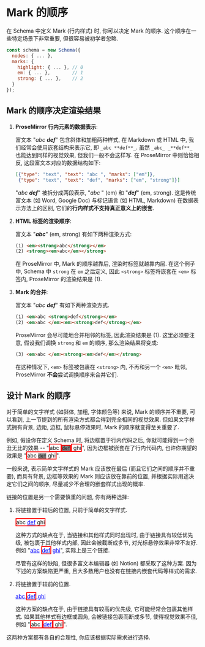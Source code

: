 # Mark 的顺序

在 Schema 中定义 Mark (行内样式) 时, 你可以决定 Mark 的顺序. 这个顺序在一些特定场景下非常重要, 但很容易被初学者忽略.

```js
const schema = new Schema({
  nodes: { ... },
  marks: {
    highlight: { ... }, // 0
    em: { ... },        // 1
    strong: { ... },    // 2
  }
});
```

## Mark 的顺序决定渲染结果

1. **ProseMirror 行内元素的数据表示**:

    富文本 "_abc **def**_" 包含斜体和加粗两种样式, 在 Markdown 或 HTML 中, 我们经常会使用嵌套结构来表示它, 即 `_abc **def**_`. 虽然 `_abc_ _**def**_` 也能达到同样的视觉效果, 但我们一般不会这样写. 在 ProseMirror 中则恰恰相反, 这段富文本对应的数据结构如下:

    ```json
    [{"type": "text", "text": "abc ", "marks": ["em"]},
     {"type": "text", "text": "def", "marks": ["em", "strong"]}]
    ```

    "*abc **def***" 被拆分成两段表示, "*abc&nbsp;*" (em) 和 "***def***" (em, strong). 这是传统富文本 (如 Word, Google Doc) 与标记语言 (如 HTML, Markdown) 在数据表示方法上的区别, 它们的**行内样式不支持真正意义上的嵌套**.

2. **HTML 标签的渲染顺序**:

    富文本 "_**abc**_" (em, strong) 有如下两种渲染方式:

    ```html
    (1) <em><strong>abc</strong></em>
    (2) <strong><em>abc</em></strong>
    ```

    在 ProseMirror 中, Mark 的顺序越靠后, 渲染时标签就越靠内层. 在这个例子中, Schema 中 `strong` 在 `em` 之后定义, 因此 `<strong>` 标签将嵌套在 `<em>` 标签内, ProseMirror 的渲染结果是 (1).

3. **Mark 的合并**:

    富文本 "_abc **def**_" 有如下两种渲染方式.

    ```html
    (1) <em>abc <strong>def</strong></em>
    (2) <em>abc </em><em><strong>def</strong></em>
    ```

    ProseMirror 会尽可能地合并相邻的标签, 因此渲染结果是 (1). 这里必须要注意, 假设我们调换 `strong` 和 `em` 的顺序, 那么渲染结果将变成:

    ```html
    (3) <em>abc </em><strong><em>def</em></strong>
    ```

    在这种情况下, `<em>` 标签被包裹在 `<strong>` 内, 不再和另一个 `<em>` 毗邻, ProseMirror **不会**尝试调换顺序来合并它们.

## 设计 Mark 的顺序

对于简单的文字样式 (如斜体, 加粗, 字体颜色等) 来说, Mark 的顺序并不重要, 可以看到, 上一节提到的所有渲染方式都会得到完全相同的视觉效果. 但如果文字样式拥有背景, 边距, 边框, 鼠标悬停效果时, Mark 的顺序就变得至关重要了.

例如, 假设你在定义 Schema 时, 将边框置于行内代码之后, 你就可能得到一个奇丑无比的效果 -- "<span style="border: 2px solid red">abc </span><code style="background-color: gray"><span style="border: 2px solid red">def</span></code><span style="border: 2px solid red"> ghi</span>", 因为边框被嵌套在了行内代码内, 也许你期望的效果是 "<span style="border: 2px solid red">abc <code style="background-color: gray">def</code> ghi</span>".

一般来说, 表示简单文字样式的 Mark 应该放在最后 (而且它们之间的顺序并不重要), 而具有背景, 边框等效果的 Mark 则应该放在靠前的位置, 并根据实际用途决定它们之间的顺序, 尽量减少不合理的嵌套样式出现的概率.

链接的位置是另一个需要慎重的问题, 你有两种选择:

1. 将链接置于较后的位置, 只前于简单的文字样式.

    <span style="border: 2px solid red">abc <a style="color: blue; text-decoration: underline">def</a> ghi</span>

    这种方式的缺点在于, 当链接和其他样式同时出现时, 由于链接具有较低优先级, 被包裹于其他样式内部, 因此会被截断成多节, 对光标悬停效果非常不友好. 例如 "<a style="color: blue; text-decoration: underline">abc</a> <span style="border: 2px solid red"><a style="color: blue; text-decoration: underline">def</a></span> <a style="color: blue; text-decoration: underline">ghi</a>", 实际上是三个链接.

    尽管有这样的缺陷, 但很多富文本编辑器 (如 Notion) 都采取了这种方案. 因为下述的方案缺陷更严重, 且大多数用户也没有在链接内嵌套代码等样式的需求.

2. 将链接置于较前的位置.

    <a style="color: blue; text-decoration: underline">abc <span style="border: 2px solid red">def</span> ghi</a>

    这种方案的缺点在于, 由于链接具有较高的优先级, 它可能经常会包裹其他样式. 如果其他样式有边框或圆角, 会被链接包裹而断成多节, 使得视觉效果不佳, 例如 "<span style="border: 2px solid red">abc </span><a style="color: blue; text-decoration: underline"><span style="border: 2px solid red">def</span></a><span style="border: 2px solid red"> ghi</span>".

这两种方案都有各自的合理性, 你应该根据实际需求进行选择.
